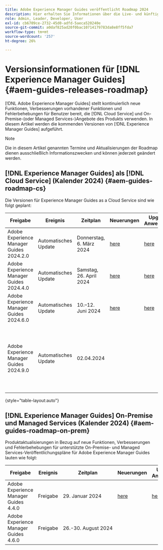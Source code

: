 ```yaml
---
title: Adobe Experience Manager Guides veröffentlicht Roadmap 2024
description: Hier erhalten Sie Informationen über die Live- und künftigen Versionen von Adobe Experience Manager Guides On-Premise und Adobe Experience Manager Guides as a Cloud Service.
role: Admin, Leader, Developer, User
exl-id: cb6709ce-2732-45d0-adfd-5aeca520240e
source-git-commit: a0daf825ad20f0bac10714179783da8e8ff5fda7
workflow-type: tm+mt
source-wordcount: '257'
ht-degree: 26%

---
```


# Versionsinformationen für [!DNL Experience Manager Guides] {#aem-guides-releases-roadmap}

[!DNL Adobe Experience Manager Guides] stellt kontinuierlich neue Funktionen, Verbesserungen vorhandener Funktionen und Fehlerbehebungen für Benutzer bereit, die [!DNL Cloud Service] und On-Premise-(oder Managed Services-)Angebote des Produkts verwenden. In diesem Artikel werden die kommenden Versionen von [!DNL Experience Manager Guides] aufgeführt.

>[!NOTE]
>
>Die in diesem Artikel genannten Termine und Aktualisierungen der Roadmap dienen ausschließlich Informationszwecken und können jederzeit geändert werden.

## [!DNL Experience Manager Guides] als [!DNL Cloud Service] (Kalender 2024) {#aem-guides-roadmap-cs}

Die Versionen für Experience Manager Guides as a Cloud Service sind wie folgt geplant:

| Freigabe | Ereignis | Zeitplan | Neuerungen | Upgrade-Anweisungen | Behobene Probleme | Status |
|---|---|---|---|---|---|---|
| Adobe Experience Manager Guides 2024.2.0 | Automatisches Update | Donnerstag, 6. März 2024 | [here](whats-new-2024-2-0.md) | [here](upgrade-instructions-2024-2-0.md) | [here](fixed-issues-2024-2-0.md) | Aktualisiert |
| Adobe Experience Manager Guides 2024.4.0 | Automatisches Update | Samstag, 26. April 2024 | [here](whats-new-2024-04-0.md) | [here](upgrade-instructions-2024-04-0.md) | [here](fixed-issues-2024-04-0.md) | Aktualisiert |
| Adobe Experience Manager Guides 2024.6.0 | Automatisches Update | 10.–12. Juni 2024 | [here](whats-new-2024-06-0.md) | [here](upgrade-instructions-2024-06-0.md) | [here](fixed-issues-2024-06-0.md) | Aktualisiert |
| Adobe Experience Manager Guides 2024.9.0 | Automatisches Update | 02.04.2024 |  |  |  | Um das beste Erlebnis zu gewährleisten, verschieben wir diese Version in den nächsten Zyklus, da wir einen Showstopper identifiziert haben. Wir werden das aktualisierte Veröffentlichungsdatum in Kürze freigeben. |

{style="table-layout:auto"}

## [!DNL Experience Manager Guides] On-Premise und Managed Services (Kalender 2024) {#aem-guides-roadmap-on-prem}

Produktaktualisierungen in Bezug auf neue Funktionen, Verbesserungen und Fehlerbehebungen für unterstützte On-Premise- und Managed Services-Veröffentlichungspläne für Adobe Experience Manager Guides lauten wie folgt:

| Freigabe | Ereignis | Zeitplan | Neuerungen | Upgrade-Anweisungen | Status |
|---|---|---|---|---|---|
| Adobe Experience Manager Guides 4.4.0 | Freigabe | 29. Januar 2024 | [here](whats-new-4-4.md) | [here](upgrade-instructions-4-4.md) | Veröffentlicht |
| Adobe Experience Manager Guides 4.6.0 | Freigabe | 26.-30. August 2024 |  |  | Ziel |
